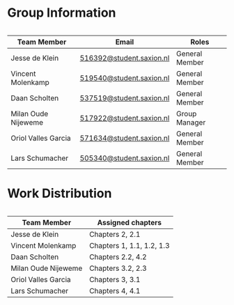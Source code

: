 # Group Information

<div style="float: left; wdth: auto">

| **Team Member**         | **Email**                        | **Roles**         |
|-------------------------|----------------------------------|-------------------|
| Jesse de Klein          | 516392@student.saxion.nl         | General Member    |
| Vincent Molenkamp       | 519540@student.saxion.nl         | General Member    |
| Daan Scholten           | 537519@student.saxion.nl         | General Member    |
| Milan Oude Nijeweme     | 517922@student.saxion.nl         | Group Manager     |
| Oriol Valles Garcia     | 571634@student.saxion.nl         | General Member    |
| Lars Schumacher         | 505340@student.saxion.nl         | General Member    |

<div>

# Work Distribution
<div style="float: left; wdth: auto">

| **Team Member**         | **Assigned chapters**            |
|-------------------------|----------------------------------|
| Jesse de Klein          | Chapters 2, 2.1         
| Vincent Molenkamp       | Chapters 1, 1.1, 1.2, 1.3         
| Daan Scholten           | Chapters 2.2, 4.2         
| Milan Oude Nijeweme     | Chapters 3.2, 2.3        
| Oriol Valles Garcia     | Chapters 3, 3.1         
| Lars Schumacher         | Chapters 4, 4.1         

<div>